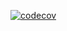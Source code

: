 


[![codecov](https://codecov.io/gh/username/repo/branch/main/graph/badge.svg)](https://codecov.io/gh/username/repo)


